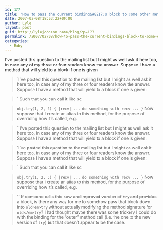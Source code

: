 ```yaml
---
id: 177
title: 'How to pass the current binding&#8217;s block to some other method?'
date: 2007-02-08T18:03:22+00:00
author: Lyle
layout: post
guid: http://lylejohnson.name/blog/?p=177
permalink: /2007/02/08/how-to-pass-the-current-bindings-block-to-some-other-method/
categories:
  - Ruby
---
```

I&#8217;ve posted this question to the mailing list but I might as well ask it here too, in case any of my three or four readers know the answer. Suppose I have a method that will yield to a block if one is given:

> `I&#8217;ve posted this question to the mailing list but I might as well ask it here too, in case any of my three or four readers know the answer. Suppose I have a method that will yield to a block if one is given:

>` 
Such that you can call it like so:

> `obj.try(1, 2, 3) { |recv| ... do something with recv ... }`
Now suppose that I create an alias to this method, for the purpose of overriding how it&#8217;s called, e.g.

> ``I&#8217;ve posted this question to the mailing list but I might as well ask it here too, in case any of my three or four readers know the answer. Suppose I have a method that will yield to a block if one is given:

> `I&#8217;ve posted this question to the mailing list but I might as well ask it here too, in case any of my three or four readers know the answer. Suppose I have a method that will yield to a block if one is given:

>` 
Such that you can call it like so:

> `obj.try(1, 2, 3) { |recv| ... do something with recv ... }`
Now suppose that I create an alias to this method, for the purpose of overriding how it&#8217;s called, e.g.

>`` 
If someone calls this new and improved version of `try` and provides a block, is there any way for me to somehow pass that block down into `old<em>try` without actually modifying the method signature for `old</em>try`? I had thought maybe there was some trickery I could do with the binding for the &#8220;outer&#8221; method call (i.e. the one to the new version of `try`) but that doesn&#8217;t appear to be the case.